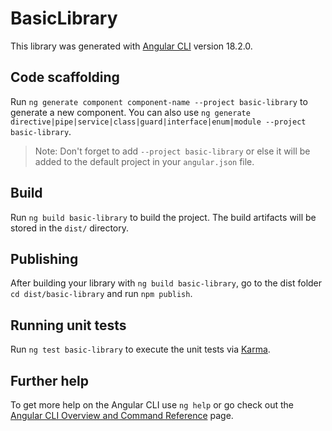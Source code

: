 # BasicLibrary

This library was generated with [Angular CLI](https://github.com/angular/angular-cli) version 18.2.0.

## Code scaffolding

Run `ng generate component component-name --project basic-library` to generate a new component. You can also use `ng generate directive|pipe|service|class|guard|interface|enum|module --project basic-library`.
> Note: Don't forget to add `--project basic-library` or else it will be added to the default project in your `angular.json` file. 

## Build

Run `ng build basic-library` to build the project. The build artifacts will be stored in the `dist/` directory.

## Publishing

After building your library with `ng build basic-library`, go to the dist folder `cd dist/basic-library` and run `npm publish`.

## Running unit tests

Run `ng test basic-library` to execute the unit tests via [Karma](https://karma-runner.github.io).

## Further help

To get more help on the Angular CLI use `ng help` or go check out the [Angular CLI Overview and Command Reference](https://angular.dev/tools/cli) page.
